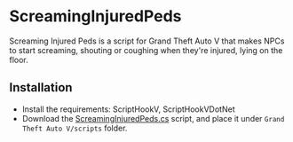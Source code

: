 # ScreamingInjuredPeds

Screaming Injured Peds is a script for Grand Theft Auto V that makes NPCs to start screaming, shouting or coughing
when they're injured, lying on the floor.

## Installation

- Install the requirements: ScriptHookV, ScriptHookVDotNet
- Download the [ScreamingInjuredPeds.cs](ScreamingInjuredPeds.cs) script, and place it under `Grand Theft Auto V/scripts` folder.

